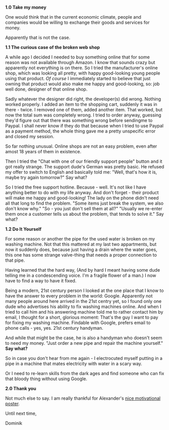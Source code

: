 **1.0 Take my money**

One would think that in the current economic climate, people and companies would be willing to exchange their goods and services for money.

Apparently that is not the case.

**1.1 The curious case of the broken web shop**

A while ago I decided I needed to buy something online that for some reason was not available through Amazon. I know that sounds crazy but apparently not everything is on there. So I tried the manufacturer's online shop, which was looking all pretty, with happy good-looking young people using that product. *Of course* I immediately started to believe that just owning that product would also make me happy and good-looking, so: job well done, designer of that online shop.

Sadly whatever the designer did right, the developer(s) did wrong. Nothing worked properly. I added an item to the shopping cart, suddenly it was in there - twice. I removed one of them, added another item. That worked, but now the total sum was completely wrong. I tried to order anyway, guessing they'd figure out that there was something wrong before sendingme to Paypal. I shall never know if they do that because when I tried to use Paypal as a payment method, the whole thing gave me a pretty unspecific error and closed my session.

So far nothing unusual. Online shops are not an easy problem, even after amost 18 years of them in existence.

Then I tried the "Chat with one of our friendly support people" button and it got really strange. The support dude's German was pretty basic. He refused my offer to switch to English and basically told me: "Well, that's how it is, maybe try again tomorrow?" Say what?

So I tried the free support hotline. Because - well. It's not like I have anything better to do with my life anyway. And don't forget - their product will make me happy and good-looking! The lady on the phone didn't need all that long to find the problem. "Some items just break the system, we also don't know why." "So - you just don't sell them at all?" "Usually we re-enter them once a customer tells us about the problem, that tends to solve it." Say what?

**1.2 Do It Yourself**

For some reason or another the pipe for the used water is broken on my washing machine. Not that this mattered at my last two appartments, but now it suddenly does, because just having a drain where the water goes, this one has some strange valve-thing that needs a proper connection to that pipe.

Having learned that the hard way, (And by hard I meant having some dude telling me in a condescending voice. I'm a fragile flower of a man.) I now have to find a way to have it fixed.

Being a modern, 21st century person I looked at the one place that I know to have the answer to every problem in the world: Google. Apparently not many people around here arrived in the 21st centry yet, so I found only one dude who advertises his ability to fix washing machines online. And when I tried to call him and his answering machine told me to rather contact him by email, I thought for a short, glorious moment: That's the guy I want to pay for fixing my washing machine. Findable with Google, prefers email to phone calls - yes, yes. 21st century handyman.

And while that might be the case, he is also a handyman who doesn't seem to need my money. "Just order a new pipe and repair the machine yourself." **Say what?**

So in case you don't hear from me again - I electrocuted myself putting in a pipe in a machine that mates electricity with water in a scary way.

Or I need to re-learn skills from the dark ages and find someone who can fix that bloody thing without using Google.

**2.0 Thank you**

Not much else to say. I am really thankful for Alexander's [nice motivational poster](https://twitter.com/Rickenharp/status/445838917540265984).

Until next time,

Dominik


